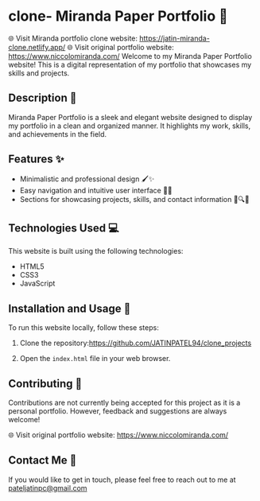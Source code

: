 
# clone- Miranda Paper Portfolio 📄
🌐 Visit Miranda portfolio clone website: https://jatin-miranda-clone.netlify.app/
🌐 Visit original portfolio website: https://www.niccolomiranda.com/
Welcome to my Miranda Paper Portfolio website! This is a digital representation of my portfolio that showcases my skills and projects.

## Description 📝

Miranda Paper Portfolio is a sleek and elegant website designed to display my portfolio in a clean and organized manner. It highlights my work, skills, and achievements in the field.

## Features ✨

- Minimalistic and professional design 🖌️✨
- Easy navigation and intuitive user interface 🚀🌐
- Sections for showcasing projects, skills, and contact information 📂🔍📧

## Technologies Used 💻

This website is built using the following technologies:

- HTML5
- CSS3
- JavaScript

## Installation and Usage 🚀

To run this website locally, follow these steps:

1. Clone the repository:https://github.com/JATINPATEL94/clone_projects

2. Open the `index.html` file in your web browser.

## Contributing 🤝

Contributions are not currently being accepted for this project as it is a personal portfolio. However, feedback and suggestions are always welcome!

🌐 Visit original portfolio website: https://www.niccolomiranda.com/

## Contact Me 📧

If you would like to get in touch, please feel free to reach out to me at pateljatinpc@gmail.com 

